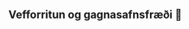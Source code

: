## Vefforritun og gagnasafnsfræði 👋

<!--
🙋‍♀️ [Verkefni](https://github.com/23-vefforritun/Verkefni)

👩‍💻 [Bjargir](https://github.com/23-vefforritun/Verkefni/wiki)

🧙 [Bókin um vefforritun](https://bok.vefforritun.is/)



🍿 Fun facts - what does your team eat for breakfast?
🧙 Remember, you can do mighty things with the power of [Markdown](https://docs.github.com/github/writing-on-github/getting-started-with-writing-and-formatting-on-github/basic-writing-and-formatting-syntax)
-->
